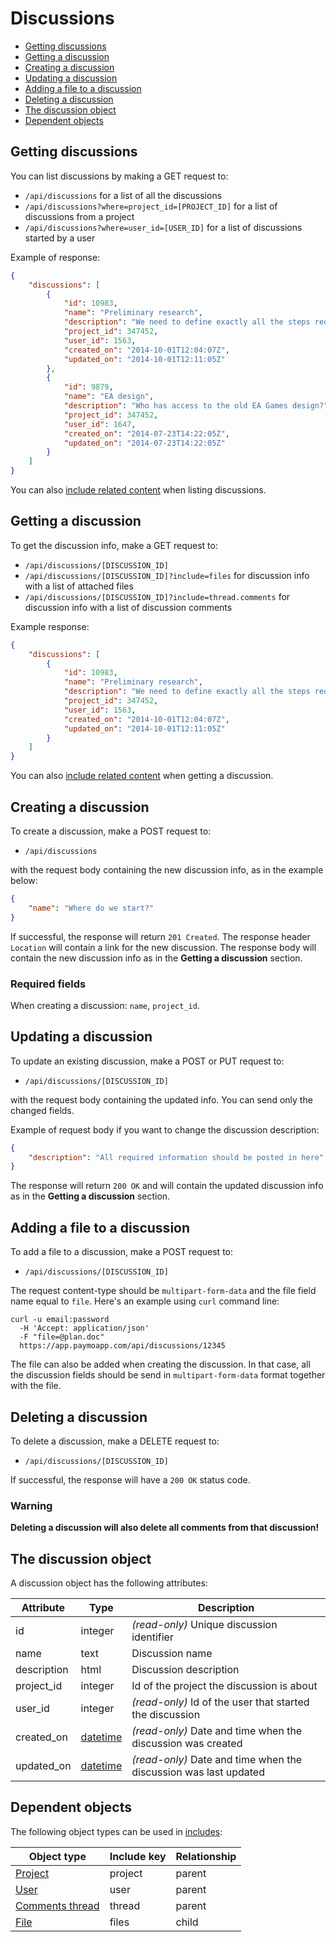 # Discussions

* [Getting discussions](#list)
* [Getting a discussion](#get)
* [Creating a discussion](#create)
* [Updating a discussion](#update)
* [Adding a file to a discussion](#add-file)
* [Deleting a discussion](#delete)
* [The discussion object](#object)
* [Dependent objects](#dependencies)

<a name="list"></a>
## Getting discussions

You can list discussions by making a GET request to:

* `/api/discussions` for a list of all the discussions
* `/api/discussions?where=project_id=[PROJECT_ID]` for a list of discussions from a project
* `/api/discussions?where=user_id=[USER_ID]` for a list of discussions started by a user
 
Example of response:

```json
{
    "discussions": [
        {
            "id": 10983,
            "name": "Preliminary research",
            "description": "We need to define exactly all the steps required for this preliminary research.",
            "project_id": 347452,
            "user_id": 1563,
            "created_on": "2014-10-01T12:04:07Z",
            "updated_on": "2014-10-01T12:11:05Z"
        },
        {
            "id": 9879,
            "name": "EA design",
            "description": "Who has access to the old EA Games design?",
            "project_id": 347452,
            "user_id": 1647,
            "created_on": "2014-07-23T14:22:05Z",
            "updated_on": "2014-07-23T14:22:05Z"
        }
    ]
}
```

You can also [include related content](includes.md) when listing discussions.

<a name="get"></a>
## Getting a discussion

To get the discussion info, make a GET request to:

* `/api/discussions/[DISCUSSION_ID]`
* `/api/discussions/[DISCUSSION_ID]?include=files` for discussion info with a list of attached files 
* `/api/discussions/[DISCUSSION_ID]?include=thread.comments` for discussion info with a list of discussion comments

Example response:

```json
{
    "discussions": [
        {
            "id": 10983,
            "name": "Preliminary research",
            "description": "We need to define exactly all the steps required for this preliminary research.",
            "project_id": 347452,
            "user_id": 1563,
            "created_on": "2014-10-01T12:04:07Z",
            "updated_on": "2014-10-01T12:11:05Z"
        }
    ]
}
```

You can also [include related content](includes.md) when getting a discussion.

<a name="create"></a>
## Creating a discussion

To create a discussion, make a POST request to:

* `/api/discussions`

with the request body containing the new discussion info, as in the example below:

```json
{
    "name": "Where do we start?"
}
```

If successful, the response will return `201 Created`. The response header `Location` will contain a link for the new discussion. The response body will contain the new discussion info as in the **Getting a discussion** section.

### Required fields

When creating a discussion: `name`, `project_id`.

<a name="update"></a>
## Updating a discussion

To update an existing discussion, make a POST or PUT request to:

* `/api/discussions/[DISCUSSION_ID]`

with the request body containing the updated info. You can send only the changed fields.

Example of request body if you want to change the discussion description:

```json
{
    "description": "All required information should be posted in here"
}
```

The response will return `200 OK` and will contain the updated discussion info as in the **Getting a discussion** section.

<a name="add-file"></a>
## Adding a file to a discussion

To add a file to a discussion, make a POST request to:

* `/api/discussions/[DISCUSSION_ID]`

The request content-type should be `multipart-form-data` and the file field name equal to `file`. Here's an example using `curl` command line:

```shell
curl -u email:password
  -H 'Accept: application/json'
  -F "file=@plan.doc"
  https://app.paymoapp.com/api/discussions/12345
```

The file can also be added when creating the discussion. In that case, all the discussion fields should be send in `multipart-form-data` format together with the file.

<a name="delete"></a>
## Deleting a discussion

To delete a discussion, make a DELETE request to:

* `/api/discussions/[DISCUSSION_ID]`

If successful, the response will have a `200 OK` status code.

### Warning

**Deleting a discussion will also delete all comments from that discussion!**

<a name="object"></a>
## The discussion object

A discussion object has the following attributes:

Attribute|Type|Description
---------|----|-----------
id | integer | _(read-only)_ Unique discussion identifier
name | text | Discussion name
description | html | Discussion description
project_id | integer | Id of the project the discussion is about
user_id | integer | _(read-only)_ Id of the user that started the discussion
created_on | [datetime](datetime.md) | _(read-only)_ Date and time when the discussion was created
updated_on | [datetime](datetime.md) | _(read-only)_ Date and time when the discussion was last updated

<a name="dependencies"></a>
## Dependent objects

The following object types can be used in [includes](includes.md):

Object type|Include key|Relationship
-----------|-----------|----
[Project](projects.md) | project | parent
[User](users.md) | user | parent
[Comments thread](comments.md) | thread | parent
[File](files.md) | files | child
